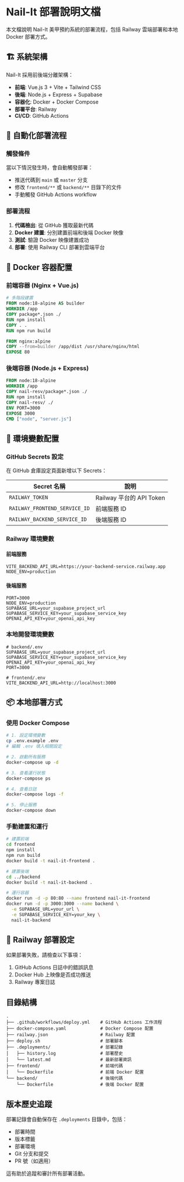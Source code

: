 # Nail-It 部署說明文檔

本文檔說明 Nail-It 美甲預約系統的部署流程，包括 Railway 雲端部署和本地 Docker 部署方式。

## 🏗️ 系統架構

Nail-It 採用前後端分離架構：

- **前端**: Vue.js 3 + Vite + Tailwind CSS
- **後端**: Node.js + Express + Supabase
- **容器化**: Docker + Docker Compose
- **部署平台**: Railway
- **CI/CD**: GitHub Actions

## 🚀 自動化部署流程

### 觸發條件
當以下情況發生時，會自動觸發部署：
- 推送代碼到 `main` 或 `master` 分支
- 修改 `frontend/**` 或 `backend/**` 目錄下的文件
- 手動觸發 GitHub Actions workflow

### 部署流程
1. **代碼檢出**: 從 GitHub 獲取最新代碼
2. **Docker 建置**: 分別建置前端和後端 Docker 映像
3. **測試**: 驗證 Docker 映像建置成功
4. **部署**: 使用 Railway CLI 部署到雲端平台

## 🐳 Docker 容器配置

### 前端容器 (Nginx + Vue.js)
```dockerfile
# 多階段建置
FROM node:18-alpine AS builder
WORKDIR /app
COPY package*.json ./
RUN npm install
COPY . .
RUN npm run build

FROM nginx:alpine
COPY --from=builder /app/dist /usr/share/nginx/html
EXPOSE 80
```

### 後端容器 (Node.js + Express)
```dockerfile
FROM node:18-alpine
WORKDIR /app
COPY nail-resv/package*.json ./
RUN npm install
COPY nail-resv/ ./
ENV PORT=3000
EXPOSE 3000
CMD ["node", "server.js"]
```

## 🔧 環境變數配置

### GitHub Secrets 設定
在 GitHub 倉庫設定頁面新增以下 Secrets：

| Secret 名稱 | 說明 |
|------------|------|
| `RAILWAY_TOKEN` | Railway 平台的 API Token |
| `RAILWAY_FRONTEND_SERVICE_ID` | 前端服務 ID |
| `RAILWAY_BACKEND_SERVICE_ID` | 後端服務 ID |

### Railway 環境變數

#### 前端服務
```env
VITE_BACKEND_API_URL=https://your-backend-service.railway.app
NODE_ENV=production
```

#### 後端服務
```env
PORT=3000
NODE_ENV=production
SUPABASE_URL=your_supabase_project_url
SUPABASE_SERVICE_KEY=your_supabase_service_key
OPENAI_API_KEY=your_openai_api_key
```

### 本地開發環境變數
```env
# backend/.env
SUPABASE_URL=your_supabase_project_url
SUPABASE_SERVICE_KEY=your_supabase_service_key
OPENAI_API_KEY=your_openai_api_key
PORT=3000

# frontend/.env
VITE_BACKEND_API_URL=http://localhost:3000
```

## 📦 本地部署方式

### 使用 Docker Compose
```bash
# 1. 設定環境變數
cp .env.example .env
# 編輯 .env 填入相關設定

# 2. 啟動所有服務
docker-compose up -d

# 3. 查看運行狀態
docker-compose ps

# 4. 查看日誌
docker-compose logs -f

# 5. 停止服務
docker-compose down
```

### 手動建置和運行
```bash
# 建置前端
cd frontend
npm install
npm run build
docker build -t nail-it-frontend .

# 建置後端
cd ../backend
docker build -t nail-it-backend .

# 運行容器
docker run -d -p 80:80 --name frontend nail-it-frontend
docker run -d -p 3000:3000 --name backend \
  -e SUPABASE_URL=your_url \
  -e SUPABASE_SERVICE_KEY=your_key \
  nail-it-backend
```

## 🚁 Railway 部署設定

如果部署失敗，請檢查以下事項：

1. GitHub Actions 日誌中的錯誤訊息
2. Docker Hub 上映像是否成功推送
3. Railway 專案日誌

## 目錄結構

```
.
├── .github/workflows/deploy.yml    # GitHub Actions 工作流程
├── docker-compose.yaml             # Docker Compose 配置
├── railway.json                    # Railway 配置
├── deploy.sh                       # 部署腳本
├── .deployments/                   # 部署記錄
│   ├── history.log                 # 部署歷史
│   └── latest.md                   # 最新部署資訊
├── frontend/                       # 前端代碼
│   └── Dockerfile                  # 前端 Docker 配置
└── backend/                        # 後端代碼
    └── Dockerfile                  # 後端 Docker 配置
```

## 版本歷史追蹤

部署記錄會自動保存在 `.deployments` 目錄中，包括：

- 部署時間
- 版本標籤
- 部署環境
- Git 分支和提交
- PR 號（如適用）

這有助於追蹤和審計所有部署活動。
